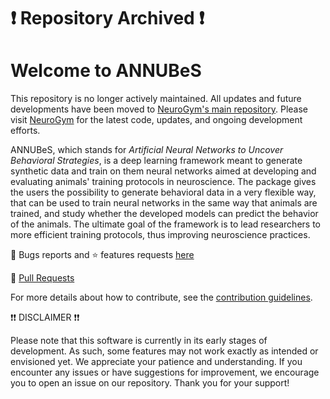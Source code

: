 # ❗ Repository Archived ❗

# Welcome to ANNUBeS

This repository is no longer actively maintained. All updates and future developments have been moved to [NeuroGym's main repository](https://github.com/neurogym/neurogym). Please visit [NeuroGym](https://github.com/neurogym/neurogym) for the latest code, updates, and ongoing development efforts.

ANNUBeS, which stands for _Artificial Neural Networks to Uncover Behavioral Strategies_, is a deep learning framework meant to generate synthetic data and train on them neural networks aimed at developing and evaluating animals' training protocols in neuroscience. The package gives the users the possibility to generate behavioral data in a very flexible way, that can be used to train neural networks in the same way that animals are trained, and study whether the developed models can predict the behavior of the animals. The ultimate goal of the framework is to lead researchers to more efficient training protocols, thus improving neuroscience practices.

🐛 Bugs reports and ⭐ features requests [here](https://github.com/ANNUBS/annubes/issues)

🔧 [Pull Requests](https://github.com/ANNUBS/annubes/pulls)

For more details about how to contribute, see the [contribution guidelines](contributing.md).

❗❗ DISCLAIMER ❗❗

Please note that this software is currently in its early stages of development. As such, some features may not work exactly as intended or envisioned yet. We appreciate your patience and understanding. If you encounter any issues or have suggestions for improvement, we encourage you to open an issue on our repository. Thank you for your support!

